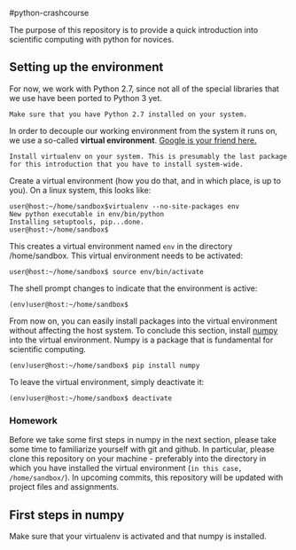#python-crashcourse

The purpose of this repository is to provide a quick introduction into scientific computing with python for novices. 

## Setting up the environment
For now, we work with Python 2.7, since not all of the special libraries that we use have been ported to Python 3 yet.

    Make sure that you have Python 2.7 installed on your system. 

In order to decouple our working environment from the system it runs on, we use a so-called **virtual environment**.  [Google is your friend here.](https://www.google.de/webhp?sourceid=chrome-instant&ion=1&espv=2&ie=UTF-8#q=python%20virtualenv)

    Install virtualenv on your system. This is presumably the last package for this introduction that you have to install system-wide.
    
Create a virtual environment (how you do that, and in which place, is up to you). On a linux system, this looks like:
```{bash}
user@host:~/home/sandbox$virtualenv --no-site-packages env
New python executable in env/bin/python
Installing setuptools, pip...done.
user@host:~/home/sandbox$ 
```
This creates a virtual environment named `env` in the  directory /home/sandbox. This virtual environment needs to be activated:
```
user@host:~/home/sandbox$ source env/bin/activate
```
The shell prompt changes to indicate that the environment is active:
```
(env)user@host:~/home/sandbox$ 
```

From now on, you can easily install packages into the virtual environment without affecting the host system.
To conclude this section, install [numpy](http://www.numpy.org/) into the virtual environment. Numpy is a  package that is fundamental for scientific computing.
```
(env)user@host:~/home/sandbox$ pip install numpy
```
To leave the virtual environment, simply deactivate it:
```
(env)user@host:~/home/sandbox$ deactivate 
```

### Homework

Before we take some first steps in numpy in the next section, please take some time to familiarize yourself with git and github. In particular, please clone this repository on your machine - preferably into the directory in which you have installed the virtual environment (`in this case, /home/sandbox/`).
In upcoming commits, this repository will be updated with project files and assignments.


## First steps in numpy

Make sure that your virtualenv is activated and that numpy is installed. 


